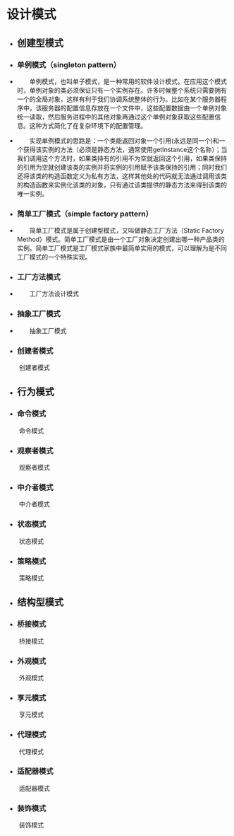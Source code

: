 # 设计模式

- ## 创建型模式

- ### 单例模式（singleton pattern）
      
* &emsp;&emsp;单例模式，也叫单子模式，是一种常用的软件设计模式。在应用这个模式时，单例对象的类必须保证只有一个实例存在。许多时候整个系统只需要拥有一个的全局对象，这样有利于我们协调系统整体的行为。比如在某个服务器程序中，该服务器的配置信息存放在一个文件中，这些配置数据由一个单例对象统一读取，然后服务进程中的其他对象再通过这个单例对象获取这些配置信息。这种方式简化了在复杂环境下的配置管理。
      
* &emsp;&emsp;实现单例模式的思路是：一个类能返回对象一个引用(永远是同一个)和一个获得该实例的方法（必须是静态方法，通常使用getInstance这个名称）；当我们调用这个方法时，如果类持有的引用不为空就返回这个引用，如果类保持的引用为空就创建该类的实例并将实例的引用赋予该类保持的引用；同时我们还将该类的构造函数定义为私有方法，这样其他处的代码就无法通过调用该类的构造函数来实例化该类的对象，只有通过该类提供的静态方法来得到该类的唯一实例。
      
- ### 简单工厂模式（simple factory pattern）
         
         
* &emsp;&emsp;简单工厂模式是属于创建型模式，又叫做静态工厂方法（Static Factory Method）模式。简单工厂模式是由一个工厂对象决定创建出哪一种产品类的实例。简单工厂模式是工厂模式家族中最简单实用的模式，可以理解为是不同工厂模式的一个特殊实现。
        
      
-  ### 工厂方法模式


* &emsp;&emsp;工厂方法设计模式


- ### 抽象工厂模式


* &emsp;&emsp;抽象工厂模式

- ### 创建者模式

&emsp;&emsp;创建者模式


- ## 行为模式

- ### 命令模式

&emsp;&emsp;命令模式

- ### 观察者模式

&emsp;&emsp;观察者模式

- ### 中介者模式

&emsp;&emsp;中介者模式

- ### 状态模式

&emsp;&emsp;状态模式

- ### 策略模式

&emsp;&emsp;策略模式



- ## 结构型模式

- ### 桥接模式

&emsp;&emsp;桥接模式

- ### 外观模式

&emsp;&emsp;外观模式

- ### 享元模式

&emsp;&emsp;享元模式

- ### 代理模式

&emsp;&emsp;代理模式


- ### 适配器模式

&emsp;&emsp;适配器模式

- ### 装饰模式

&emsp;&emsp;装饰模式